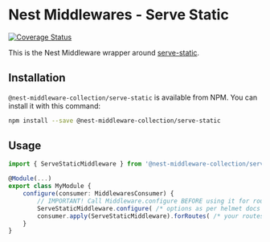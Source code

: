 # Nest Middlewares - Serve Static

[![Coverage Status](https://coveralls.io/repos/github/asheliahut/nest-middlewares/badge.svg?branch=master)](https://coveralls.io/github/asheliahut/nest-middlewares?branch=master)

This is the Nest Middleware wrapper around [serve-static](http://www.npmjs.com/package/serve-static).

## Installation

`@nest-middleware-collection/serve-static` is available from NPM. You can install it with this command:

```sh
npm install --save @nest-middleware-collection/serve-static
```

## Usage

```ts
import { ServeStaticMiddleware } from '@nest-middleware-collection/serve-static';

@Module(...)
export class MyModule {
    configure(consumer: MiddlewaresConsumer) {
        // IMPORTANT! Call Middleware.configure BEFORE using it for routes
        ServeStaticMiddleware.configure( /* options as per helmet docs */ )
        consumer.apply(ServeStaticMiddleware).forRoutes( /* your routes */ );
    }
}
```
